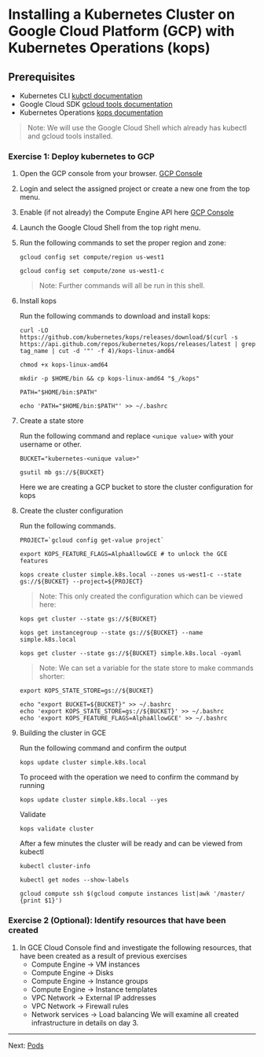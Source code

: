 # Installing a Kubernetes Cluster on Google Cloud Platform (GCP) with Kubernetes Operations (kops)

## Prerequisites

* Kubernetes CLI [kubctl documentation](https://kubernetes.io/docs/tasks/tools/install-kubectl/)
* Google Cloud SDK [gcloud tools documentation](https://cloud.google.com/sdk/docs/)
* Kubernetes Operations [kops documentation](https://github.com/kubernetes/kops/blob/master/docs/install.md)

>Note: We will use the Google Cloud Shell which already has kubectl and gcloud tools installed.

### Exercise 1: Deploy kubernetes to GCP

1. Open the GCP console from your browser. [GCP Console](https://console.cloud.google.com/)

1. Login and select the assigned project or create a new one from the top menu.

1. Enable (if not already) the Compute Engine API here [GCP Console](https://console.cloud.google.com/apis/api/compute.googleapis.com/)

1. Launch the Google Cloud Shell from the top right menu.

1. Run the following commands to set the proper region and zone:

    ```console
    gcloud config set compute/region us-west1

    gcloud config set compute/zone us-west1-c
    ```
    >Note: Further commands will all be run in this shell.

1. Install kops

   Run the following commands to download and install kops:

   ```console
   curl -LO https://github.com/kubernetes/kops/releases/download/$(curl -s https://api.github.com/repos/kubernetes/kops/releases/latest | grep tag_name | cut -d '"' -f 4)/kops-linux-amd64

   chmod +x kops-linux-amd64

   mkdir -p $HOME/bin && cp kops-linux-amd64 "$_/kops"

   PATH="$HOME/bin:$PATH"

   echo 'PATH="$HOME/bin:$PATH"' >> ~/.bashrc
   ```

1. Create a state store

    Run the following command and replace `<unique value>` with your username or other.

    ```console
    BUCKET="kubernetes-<unique value>"
    ```

    ```console
    gsutil mb gs://${BUCKET}
    ```
    Here we are creating a GCP bucket to store the cluster configuration for kops

1. Create the cluster configuration

   Run the following commands.

   ```console
   PROJECT=`gcloud config get-value project`

   export KOPS_FEATURE_FLAGS=AlphaAllowGCE # to unlock the GCE features

   kops create cluster simple.k8s.local --zones us-west1-c --state gs://${BUCKET} --project=${PROJECT}
   ```

   >Note: This only created the configuration which can be viewed here:

   ```console
   kops get cluster --state gs://${BUCKET}

   kops get instancegroup --state gs://${BUCKET} --name simple.k8s.local

   kops get cluster --state gs://${BUCKET} simple.k8s.local -oyaml
   ```
   >Note: We can set a variable for the state store to make commands shorter:

   ```console
   export KOPS_STATE_STORE=gs://${BUCKET}

   echo "export BUCKET=${BUCKET}" >> ~/.bashrc
   echo 'export KOPS_STATE_STORE=gs://${BUCKET}' >> ~/.bashrc
   echo 'export KOPS_FEATURE_FLAGS=AlphaAllowGCE' >> ~/.bashrc
   ```

1. Building the cluster in GCE

   Run the following command and confirm the output

   ```console
   kops update cluster simple.k8s.local
   ```

   To proceed with the operation we need to confirm the command by running

   ```console
   kops update cluster simple.k8s.local --yes
   ```

   Validate
   ```console
   kops validate cluster
   ```


   After a few minutes the cluster will be ready and can be viewed from kubectl

   ```console
   kubectl cluster-info

   kubectl get nodes --show-labels
   ```

   ```console
   gcloud compute ssh $(gcloud compute instances list|awk '/master/ {print $1}')  
   ```


### Exercise 2 (Optional): Identify resources that have been created

1. In GCE Cloud Console find and investigate the following resources, that have been created as a result of previous exercises
    * Compute Engine -> VM instances
    * Compute Engine -> Disks
    * Compute Engine -> Instance groups
    * Compute Engine -> Instance templates
    * VPC Network -> External IP addresses
    * VPC Network -> Firewall rules
    * Network services -> Load balancing
    We will examine all created infrastructure in details on day 3.

---

Next: [Pods](pods.md)
